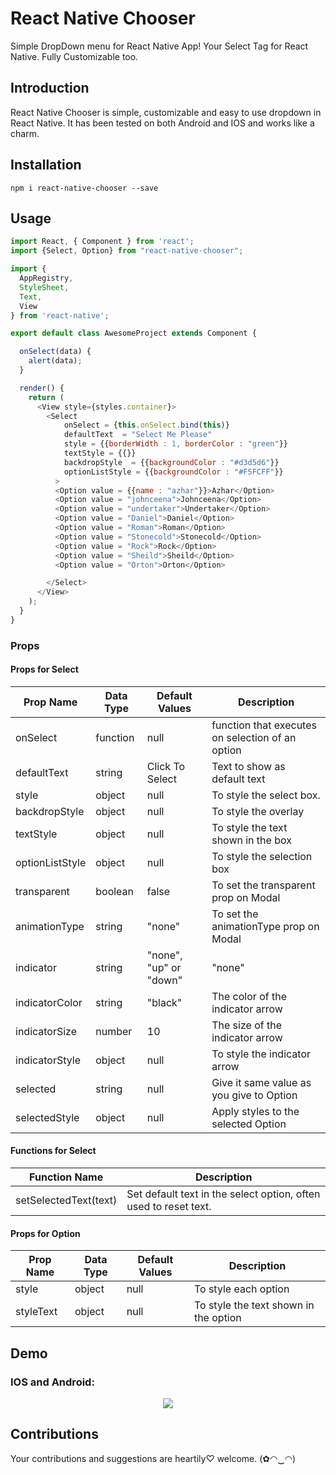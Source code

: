 # React Native Chooser
Simple DropDown menu for React Native App! Your Select Tag for React Native. Fully Customizable too.

## Introduction

React Native Chooser is simple, customizable and easy to use dropdown in React Native. It has been tested on both Android and IOS and works like a charm.

## Installation
```
npm i react-native-chooser --save
```

## Usage

```js
import React, { Component } from 'react';
import {Select, Option} from "react-native-chooser";

import {
  AppRegistry,
  StyleSheet,
  Text,
  View
} from 'react-native';

export default class AwesomeProject extends Component {

  onSelect(data) {
    alert(data);
  }

  render() {
    return (
      <View style={styles.container}>
        <Select
            onSelect = {this.onSelect.bind(this)}
            defaultText  = "Select Me Please"
            style = {{borderWidth : 1, borderColor : "green"}}
            textStyle = {{}}
            backdropStyle  = {{backgroundColor : "#d3d5d6"}}
            optionListStyle = {{backgroundColor : "#F5FCFF"}}
          >
          <Option value = {{name : "azhar"}}>Azhar</Option>
          <Option value = "johnceena">Johnceena</Option>
          <Option value = "undertaker">Undertaker</Option>
          <Option value = "Daniel">Daniel</Option>
          <Option value = "Roman">Roman</Option>
          <Option value = "Stonecold">Stonecold</Option>
          <Option value = "Rock">Rock</Option>
          <Option value = "Sheild">Sheild</Option>
          <Option value = "Orton">Orton</Option>

        </Select>
      </View>
    );
  }
}
```

### Props

#### Props for Select

| Prop Name       | Data Type | Default Values  | Description                                      |
|-----------------|-----------|-----------------|--------------------------------------------------|
| onSelect        | function  | null            | function that executes on selection of an option |
| defaultText     | string    | Click To Select | Text to show as default text                     |
| style           | object    | null            | To style the select box.                         |
| backdropStyle   | object    | null            | To style the overlay                             |
| textStyle       | object    | null            | To style the text shown in the box               |
| optionListStyle | object    | null            | To style the selection box                       |
| transparent     | boolean   | false           | To set the transparent prop on Modal             |
| animationType   | string    | "none"          | To set the animationType prop on Modal           |
| indicator       | string    | "none", "up" or "down" | "none" | To enable an indicator arrow     |
| indicatorColor  | string    | "black"         | The color of the indicator arrow                 |
| indicatorSize   | number    | 10              | The size of the indicator arrow                  |
| indicatorStyle  | object    | null            | To style the indicator arrow                     |
| selected        | string    | null            | Give it same value as you give to Option         |
| selectedStyle   | object    | null            | Apply styles to the selected Option              |

#### Functions for Select

| Function Name | Description |
|-----------|-----------|
| setSelectedText(text) | Set default text in the select option, often used to reset text.|

#### Props for Option

| Prop Name | Data Type | Default Values | Description                           |
|-----------|-----------|----------------|---------------------------------------|
| style     | object    | null           | To style each option                  |
| styleText | object    | null           | To style the text shown in the option |

## Demo
###  IOS and Android:
<p align="center">
    <img src ="https://raw.githubusercontent.com/gs-akhan/react-native-select/master/dropdown-both.gif" />
</p>

## Contributions
Your contributions and suggestions are heartily♡ welcome. (✿◠‿◠)
